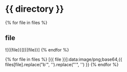 # {{ directory }}

{% for file in files %}
## file
![{{file}}][{{file}}]
{% endfor %}
<!-- images -->
{% for file in files %}
[{{ file }}]:data:image/png;base64,{{ files[file].replace("b'", '').replace("'", '') }}
{% endfor %}